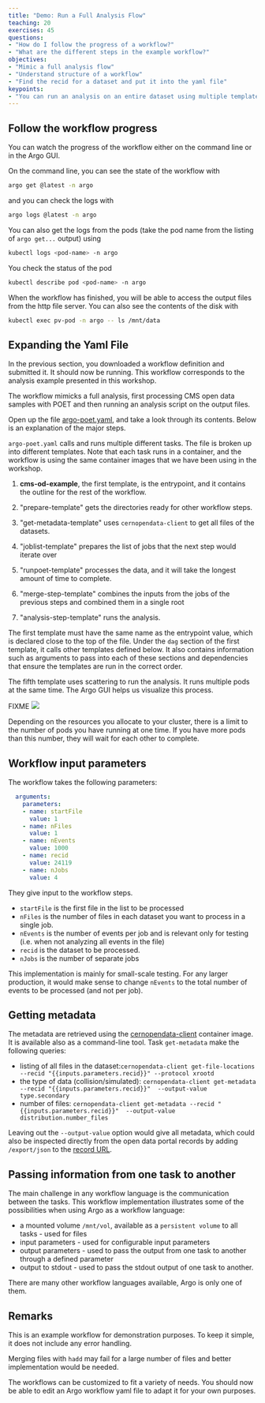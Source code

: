 ```yaml
---
title: "Demo: Run a Full Analysis Flow"
teaching: 20
exercises: 45
questions:
- "How do I follow the progress of a workflow?"
- "What are the different steps in the example workflow?"
objectives:
- "Mimic a full analysis flow"
- "Understand structure of a workflow"
- "Find the recid for a dataset and put it into the yaml file"
keypoints:
- "You can run an analysis on an entire dataset using multiple templates and scattering"
---
```


## Follow the workflow progress 

You can watch the progress of the workflow either on the command line or in the Argo GUI.  

On the command line, you can see the state of the workflow with

```bash
argo get @latest -n argo
```

and you can check the logs with

```bash
argo logs @latest -n argo
```

You can also get the logs from the pods (take the pod name from the listing of `argo get...` output) using 

```bash
kubectl logs <pod-name> -n argo
```

You check the status of the pod

```bash
kubectl describe pod <pod-name> -n argo
```


When the workflow  has finished, you will be able to access the output files from the http file server. You can also see the contents of the disk with

```bash
kubectl exec pv-pod -n argo -- ls /mnt/data
```


## Expanding the Yaml File

In the previous section, you downloaded a workflow definition and submitted it. It should now be running. This workflow corresponds to the analysis example presented in this workshop.

The workflow mimicks a full analysis, first processing CMS open data samples with POET and then running an analysis script on the output files.

Open up the file [argo-poet.yaml](https://github.com/cms-opendata-analyses/PhysObjectExtractorTool/blob/odws2023/PhysObjectExtractor/cloud/argo_poet.yaml), and take a look through its contents. Below is an explanation of the major steps.

`argo-poet.yaml` calls and runs multiple different tasks. The file is broken up into different templates. Note that each task runs in a container, and the workflow is using the same container images that we have been using in the workshop. 

1. **cms-od-example**, the first template, is the entrypoint, and it contains the outline for the rest of the workflow.

2. "prepare-template" gets the directories ready for other workflow steps.  

3. "get-metadata-template" uses `cernopendata-client` to get all files of the datasets.

4. "joblist-template" prepares the list of jobs that the next step would iterate over

5. "runpoet-template" processes the data, and it will take the longest amount of time to complete.  

6. "merge-step-template" combines the inputs from the jobs of the previous steps and combined them in a single root  

7. "analysis-step-template" runs the analysis.

The first template must have the same name as the entrypoint value, which is declared close to the top of the file.  Under the `dag` section of the first template, it calls other templates defined below.  It also contains information such as arguments to pass into each of these sections and dependencies that ensure the templates are run in the correct order.

The fifth template uses scattering to run the analysis.  It runs multiple pods at the same time.  The Argo GUI helps us visualize this process.

FIXME
![](../fig/poet-test3.PNG)

Depending on the resources you allocate to your cluster, there is a limit to the number of pods you have running at one time.  If you have more pods than this number, they will wait for each other to complete.  


## Workflow input parameters
The workflow takes the following parameters:

```yaml
  arguments:
    parameters:
    - name: startFile                                  
      value: 1
    - name: nFiles                               
      value: 1
    - name: nEvents                               
      value: 1000
    - name: recid
      value: 24119
    - name: nJobs
      value: 4
```

They give input to the workflow steps.  
- `startFile` is the first file in the list to be processed
- `nFiles` is the number of files in each dataset you want to process in a single job.
- `nEvents` is the number of events per job and is relevant only for testing (i.e. when not analyzing all events in the file)
- `recid` is the dataset to be processed.
- `nJobs` is the number of separate jobs

This implementation is mainly for small-scale testing. For any larger production, it would make sense to change `nEvents` to the total number of events to be processed (and not per job).

## Getting metadata

The metadata are retrieved using the [cernopendata-client](https://cernopendata-client.readthedocs.io/en/latest/) container image. It is available also as a command-line tool. Task `get-metadata` make the following queries:

- listing of all files  in the dataset:`cernopendata-client get-file-locations --recid "{{inputs.parameters.recid}}" --protocol xrootd`
- the type of data (collision/simulated): `cernopendata-client get-metadata --recid "{{inputs.parameters.recid}}"  --output-value type.secondary`
- number of files: `cernopendata-client get-metadata --recid "{{inputs.parameters.recid}}"  --output-value distribution.number_files`
 
Leaving out the `--output-value` option would give all metadata, which could also be inspected directly from the open data portal records by adding `/export/json` to the [record URL](https://opendata.cern.ch/record/24119/export/json).


## Passing information from one task to another

The main challenge in any workflow language is the communication between the tasks. This workflow implementation illustrates some of the possibilities when using Argo as a workflow language:

- a mounted volume `/mnt/vol`, available as a `persistent volume` to all tasks - used for files
- input parameters - used for configurable input parameters
- output parameters - used to pass the output from one task to another through a defined parameter
- output to stdout - used to pass the stdout output of one task to another.

There are many other workflow languages available, Argo is only one of them.

## Remarks

This is an example workflow for demonstration purposes. To keep it simple, it does not include any error handling. 

Merging files with `hadd` may fail for a large number of files and better implementation would be needed.

The workflows can be customized to fit a variety of needs. You should now be able to edit an Argo workflow yaml file to adapt it for your own purposes.
